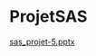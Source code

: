 # ProjetSAS


[sas_projet-5.pptx](https://github.com/lea1306/ProjetSAS/files/13166550/sas_projet-5.pptx)
